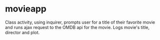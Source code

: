 # movieapp
Class activity, using inquirer, prompts user for a title of their favorite movie and runs ajax request to the OMDB api for the movie.  Logs movie's title, director and plot. 
